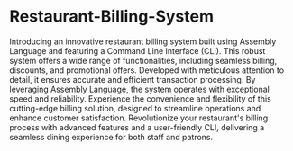 # Restaurant-Billing-System
Introducing an innovative restaurant billing system built using Assembly Language and featuring a Command Line Interface (CLI). This robust system offers a wide range of functionalities, including seamless billing, discounts, and promotional offers. Developed with meticulous attention to detail, it ensures accurate and efficient transaction processing. By leveraging Assembly Language, the system operates with exceptional speed and reliability. Experience the convenience and flexibility of this cutting-edge billing solution, designed to streamline operations and enhance customer satisfaction. Revolutionize your restaurant's billing process with advanced features and a user-friendly CLI, delivering a seamless dining experience for both staff and patrons.
